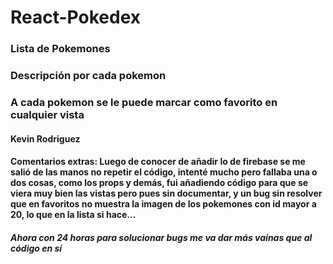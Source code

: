 # React-Pokedex
### Lista de Pokemones
### Descripción por cada pokemon
### A cada pokemon se le puede marcar como favorito en cualquier vista

#### Kevin Rodriguez

#### Comentarios extras: Luego de conocer de añadir lo de firebase se me salió de las manos no repetir el código, intenté mucho pero fallaba una o dos cosas, como los props y demás, fui añadiendo código para que se viera muy bien las vistas pero pues sin documentar, y un bug sin resolver que en favoritos no muestra la imagen de los pokemones con id mayor a 20, lo que en la lista si hace...

##### Ahora con 24 horas para solucionar bugs me va dar más vainas que al código en sí
